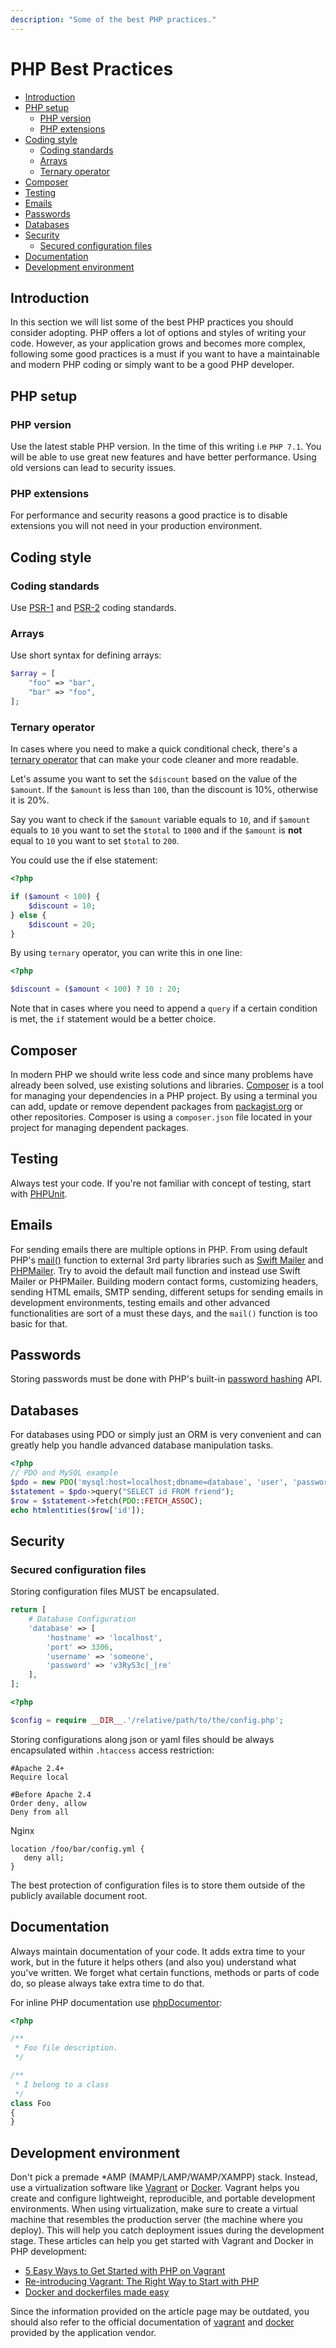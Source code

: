 ```yaml
---
description: "Some of the best PHP practices."
---
```


# PHP Best Practices

* [Introduction](#introduction)
* [PHP setup](#php-setup)
    * [PHP version](#php-version)
    * [PHP extensions](#php-extensions)
* [Coding style](#coding-style)
    * [Coding standards](#coding-standards)
    * [Arrays](#arrays)
    * [Ternary operator](#ternary-operator)
* [Composer](#composer)
* [Testing](#testing)
* [Emails](#emails)
* [Passwords](#passwords)
* [Databases](#databases)
* [Security](#security)
    * [Secured configuration files](#secured-configuration-files)
* [Documentation](#documentation)
* [Development environment](#development-environment)

## Introduction

In this section we will list some of the best PHP practices you should consider
adopting. PHP offers a lot of options and styles of writing your code. However, as
your application grows and becomes more complex, following some good practices
is a must if you want to have a maintainable and modern PHP coding or simply want
to be a good PHP developer.

## PHP setup

### PHP version

Use the latest stable PHP version. In the time of this writing i.e `PHP 7.1`.
You will be able to use great new features and have better performance. Using
old versions can lead to security issues.

### PHP extensions

For performance and security reasons a good practice is to disable extensions
you will not need in your production environment.

## Coding style

### Coding standards

Use [PSR-1][psr-1] and [PSR-2][psr-2] coding standards.

### Arrays

Use short syntax for defining arrays:

```php
$array = [
    "foo" => "bar",
    "bar" => "foo",
];
```

### Ternary operator

In cases where you need to make a quick conditional check, there's a
[ternary operator](http://php.net/manual/en/language.operators.comparison.php#language.operators.comparison.ternary)
that can make your code cleaner and more readable.

Let's assume you want to set the `$discount` based on the value of the `$amount`.
If the `$amount` is less than `100`, than the discount is 10%, otherwise it is 20%.

Say you want to check if the `$amount` variable equals to `10`, and if `$amount` equals to `10`
you want to set the `$total` to `1000` and if the `$amount` is **not** equal to `10` you want to set
`$total` to `200`.

You could use the if else statement:

```php
<?php

if ($amount < 100) {
    $discount = 10;
} else {
    $discount = 20;
}
```

By using `ternary` operator, you can write this in one line:

```php
<?php

$discount = ($amount < 100) ? 10 : 20;
```

Note that in cases where you need to append a `query` if a certain condition is met,
the `if` statement would be a better choice.

## Composer

In modern PHP we should write less code and since many problems have already been
solved, use existing solutions and libraries. [Composer][composer] is a tool for
managing your dependencies in a PHP project. By using a terminal you can add, update
or remove dependent packages from [packagist.org][packagist] or other repositories.
Composer is using a `composer.json` file located in your project for managing
dependent packages.

## Testing

Always test your code. If you're not familiar with concept of testing, start with
[PHPUnit][phpunit].

## Emails

For sending emails there are multiple options in PHP. From using default PHP's
[mail()][mail] function to external 3rd party libraries such as [Swift Mailer][swift-mailer]
and [PHPMailer][php-mailer]. Try to avoid the default mail function and instead
use Swift Mailer or PHPMailer. Building modern contact forms, customizing headers,
sending HTML emails, SMTP sending, different setups for sending emails in development
environments, testing emails and other advanced functionalities are sort of a must
these days, and the `mail()` function is too basic for that.

## Passwords

Storing passwords must be done with PHP's built-in [password hashing][password-hashing]
API.

## Databases

For databases using PDO or simply just an ORM is very convenient and can greatly
help you handle advanced database manipulation tasks.

```php
<?php
// PDO and MySQL example
$pdo = new PDO('mysql:host=localhost;dbname=database', 'user', 'password');
$statement = $pdo->query("SELECT id FROM friend");
$row = $statement->fetch(PDO::FETCH_ASSOC);
echo htmlentities($row['id']);
```

## Security

### Secured configuration files

Storing configuration files MUST be encapsulated.

```php
return [
    # Database Configuration
    'database' => [
        'hostname' => 'localhost',
        'port' => 3306,
        'username' => 'someone',
        'password' => 'v3RyS3c|_|re'
    ],
];
```

```php
<?php

$config = require __DIR__.'/relative/path/to/the/config.php';
```

Storing configurations along json or yaml files should be always encapsulated
within `.htaccess` access restriction:

```apacheconf
#Apache 2.4+
Require local

#Before Apache 2.4
Order deny, allow
Deny from all
```

Nginx

```nginx
location /foo/bar/config.yml {
   deny all;
}
```

The best protection of configuration files is to store them outside of the
publicly available document root.

## Documentation

Always maintain documentation of your code. It adds extra time to your work, but
in the future it helps others (and also you) understand what you've written.
We forget what certain functions, methods or parts of code do, so please always
take extra time to do that.

For inline PHP documentation use [phpDocumentor][phpdocumentor]:

```php
<?php

/**
 * Foo file description.
 */

/**
 * I belong to a class
 */
class Foo
{
}
```

## Development environment

Don't pick a premade \*AMP (MAMP/LAMP/WAMP/XAMPP) stack. Instead, use a
virtualization software like [Vagrant][vagrant] or [Docker][docker]. Vagrant
helps you create and configure lightweight, reproducible, and portable
development environments. When using virtualization, make sure to create a virtual
machine that resembles the production server (the machine where you deploy). This
will help you catch deployment issues during the development stage. These articles
can help you get started with Vagrant and Docker in PHP development:

- [5 Easy Ways to Get Started with PHP on Vagrant](http://www.sitepoint.com/5-easy-ways-getting-started-php-vagrant/)
- [Re-introducing Vagrant: The Right Way to Start with PHP](http://www.sitepoint.com/re-introducing-vagrant-right-way-start-php/)
- [Docker and dockerfiles made easy](http://www.sitepoint.com/docker-and-dockerfiles-made-easy/)

Since the information provided on the article page may be outdated, you should
also refer to the official documentation of [vagrant] and [docker] provided by
the application vendor.

[psr-1]: http://www.php-fig.org/psr/psr-1/
[psr-2]: http://www.php-fig.org/psr/psr-2/
[composer]: https://getcomposer.org
[packagist]: https://packagist.org
[phpunit]: http://phpunit.de
[mail]: http://php.net/manual/function.mail
[swift-mailer]: http://swiftmailer.org/
[php-mailer]: https://github.com/PHPMailer/PHPMailer
[password-hashing]: http://php.net/manual/en/book.password.php
[phpdocumentor]: http://www.phpdoc.org/
[vagrant]: https://www.vagrantup.com/
[docker]:https://www.docker.com/
